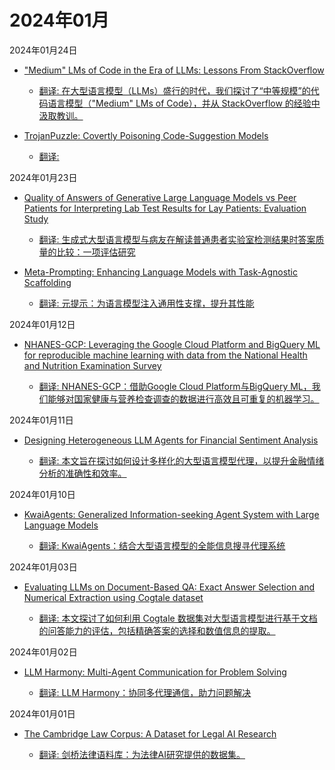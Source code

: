 # 2024年01月

2024年01月24日

- ["Medium" LMs of Code in the Era of LLMs: Lessons From StackOverflow](2024年01月24日/Medium_LMs_of_Code_in_the_Era_of_LLMs_Lessons_From_StackOverflow.md)

    - [翻译: 在大型语言模型（LLMs）盛行的时代，我们探讨了“中等规模”的代码语言模型（"Medium" LMs of Code），并从 StackOverflow 的经验中汲取教训。](2024年01月24日/Medium_LMs_of_Code_in_the_Era_of_LLMs_Lessons_From_StackOverflow.md)

- [TrojanPuzzle: Covertly Poisoning Code-Suggestion Models](2024年01月24日/TrojanPuzzle_Covertly_Poisoning_Code-Suggestion_Models.md)

    - [翻译: ](2024年01月24日/TrojanPuzzle_Covertly_Poisoning_Code-Suggestion_Models.md)

2024年01月23日

- [Quality of Answers of Generative Large Language Models vs Peer Patients for Interpreting Lab Test Results for Lay Patients: Evaluation Study](2024年01月23日/Quality_of_Answers_of_Generative_Large_Language_Models_vs_Peer_Patients_for_Interpreting_Lab_Test_Results_for_Lay_Patients_Evaluation_Study.md)

    - [翻译: 生成式大型语言模型与病友在解读普通患者实验室检测结果时答案质量的比较：一项评估研究](2024年01月23日/Quality_of_Answers_of_Generative_Large_Language_Models_vs_Peer_Patients_for_Interpreting_Lab_Test_Results_for_Lay_Patients_Evaluation_Study.md)

- [Meta-Prompting: Enhancing Language Models with Task-Agnostic Scaffolding](2024年01月23日/Meta-Prompting_Enhancing_Language_Models_with_Task-Agnostic_Scaffolding.md)

    - [翻译: 元提示：为语言模型注入通用性支撑，提升其性能](2024年01月23日/Meta-Prompting_Enhancing_Language_Models_with_Task-Agnostic_Scaffolding.md)

2024年01月12日

- [NHANES-GCP: Leveraging the Google Cloud Platform and BigQuery ML for reproducible machine learning with data from the National Health and Nutrition Examination Survey](2024年01月12日/NHANES-GCP_Leveraging_the_Google_Cloud_Platform_and_BigQuery_ML_for_reproducible_machine_learning_with_data_from_the_National_Health_and_Nutrition_Examination_Survey.md)

    - [翻译: NHANES-GCP：借助Google Cloud Platform与BigQuery ML，我们能够对国家健康与营养检查调查的数据进行高效且可重复的机器学习。](2024年01月12日/NHANES-GCP_Leveraging_the_Google_Cloud_Platform_and_BigQuery_ML_for_reproducible_machine_learning_with_data_from_the_National_Health_and_Nutrition_Examination_Survey.md)

2024年01月11日

- [Designing Heterogeneous LLM Agents for Financial Sentiment Analysis](2024年01月11日/Designing_Heterogeneous_LLM_Agents_for_Financial_Sentiment_Analysis.md)

    - [翻译: 本文旨在探讨如何设计多样化的大型语言模型代理，以提升金融情绪分析的准确性和效率。](2024年01月11日/Designing_Heterogeneous_LLM_Agents_for_Financial_Sentiment_Analysis.md)

2024年01月10日

- [KwaiAgents: Generalized Information-seeking Agent System with Large Language Models](2024年01月10日/KwaiAgents_Generalized_Information-seeking_Agent_System_with_Large_Language_Models.md)

    - [翻译: KwaiAgents：结合大型语言模型的全能信息搜寻代理系统](2024年01月10日/KwaiAgents_Generalized_Information-seeking_Agent_System_with_Large_Language_Models.md)

2024年01月03日

- [Evaluating LLMs on Document-Based QA: Exact Answer Selection and Numerical Extraction using Cogtale dataset](2024年01月03日/Evaluating_LLMs_on_Document-Based_QA_Exact_Answer_Selection_and_Numerical_Extraction_using_Cogtale_dataset.md)

    - [翻译: 本文探讨了如何利用 Cogtale 数据集对大型语言模型进行基于文档的问答能力的评估，包括精确答案的选择和数值信息的提取。](2024年01月03日/Evaluating_LLMs_on_Document-Based_QA_Exact_Answer_Selection_and_Numerical_Extraction_using_Cogtale_dataset.md)

2024年01月02日

- [LLM Harmony: Multi-Agent Communication for Problem Solving](2024年01月02日/LLM_Harmony_Multi-Agent_Communication_for_Problem_Solving.md)

    - [翻译: LLM Harmony：协同多代理通信，助力问题解决](2024年01月02日/LLM_Harmony_Multi-Agent_Communication_for_Problem_Solving.md)

2024年01月01日

- [The Cambridge Law Corpus: A Dataset for Legal AI Research](2024年01月01日/The_Cambridge_Law_Corpus_A_Dataset_for_Legal_AI_Research.md)

    - [翻译: 剑桥法律语料库：为法律AI研究提供的数据集。](2024年01月01日/The_Cambridge_Law_Corpus_A_Dataset_for_Legal_AI_Research.md)
